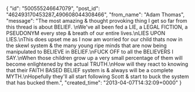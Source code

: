  {
   "id": "500555246647079",
   "post_id": "462493170453287_490608044308466",
   "from_name": "Adam Thomas",
   "message": "The most amazing & thought provoking thing I get so far from this thread is about BELIEF. \nWe've all been fed a LIE, a LEGAL FICTION, a PSEUDONYM every step & breath of our entire lives.\nLIES UPON LIES.\nThis does upset me as I now am worried for our child thats now in the skewl system & the many young ripe minds that are now being manipulated to BELIEVE in BELIEF.\nFUCK OFF to all the BELIEVERS I SAY.\nWhen those children grow up a very small percentage of them will become enlightened by the actual TRUTH.\nHow will they react to knowing that their FAITH BASED BELIEF system is & always will be a complete MYTH.\nHopefully they'll all start following Scott & start to buck the system that has bucked them.",
   "created_time": "2013-04-07T14:32:09+0000"
 }
